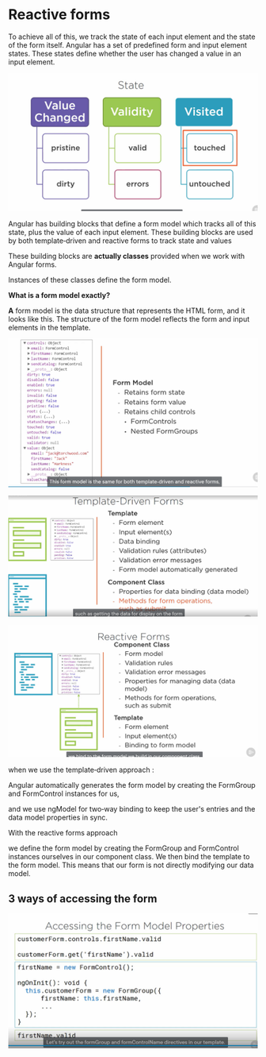 # Reactive forms

To achieve all of this, we track the state of each input element and the state of the form itself. Angular has a set of predefined form and input element states. These states define whether the user has changed a value in an input element.

![Untitled](Reactive%20forms%200ed47eebf59549b18a8cfcbd22ede3e6/Untitled.png)

Angular has building blocks that define a form model which tracks all of this state, plus the value of each input element. These building blocks are used by both template‑driven and reactive forms to track state and values

These building blocks are **actually classes** provided when we work with Angular forms. 

Instances of these classes define the form model. 

 **What is a form model exactly?** 

**A** form model is the data structure that represents the HTML form, and it looks like this. The structure of the form model reflects the form and input elements in the template.

![Untitled](Reactive%20forms%200ed47eebf59549b18a8cfcbd22ede3e6/Untitled%201.png)

![Untitled](Reactive%20forms%200ed47eebf59549b18a8cfcbd22ede3e6/Untitled%202.png)

![Untitled](Reactive%20forms%200ed47eebf59549b18a8cfcbd22ede3e6/Untitled%203.png)

when we use the template‑driven approach :

Angular automatically generates the form model by creating the FormGroup and FormControl instances for us, 

and we use ngModel for two‑way binding to keep the user's entries and the data model properties in sync. 

With the reactive forms approach

we define the form model by creating the FormGroup and FormControl instances ourselves in our component class. We then bind the template to the form model. This means that our form is not directly modifying our data model.

## 3 ways of accessing the form

![Untitled](Reactive%20forms%200ed47eebf59549b18a8cfcbd22ede3e6/Untitled%204.png)
